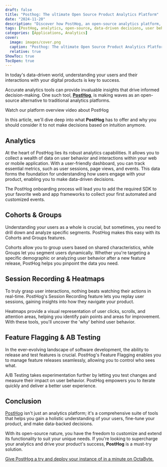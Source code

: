 ```yaml
---
draft: false
title: "Posthog: The ultimate Open Source Product Analytics Platform"
date: "2024-11-20"
description: "Discover how PostHog, an open-source analytics platform, empowers you to collect, analyze, and act on user data. With features like session recording, heatmaps, cohort analysis, feature flagging, and A/B testing, PostHog helps you make data-driven decisions to enhance user experience and drive product success."
tags: [PostHog, analytics, open-source, data-driven decisions, user behavior, session recording, heatmaps, cohorts, feature flagging, A/B testing, product optimization, user insights, OctaByte]
categories: [Applications, Analytics]
cover:
  image: images/cover.png
  caption: "Posthog: The ultimate Open Source Product Analytics Platform"
  relative: true
ShowToc: true
TocOpen: true
---
```



In today's data\-driven world, understanding your users and their interactions with your digital products is key to success. 

Accurate analytics tools can provide invaluable insights that drive informed decision\-making. One such tool, [**PostHog**](https://octabyte.io/applications/analytics/posthog), is making waves as an open\-source alternative to traditional analytics platforms. 



Watch our platform overview video about PostHog



In this article, we'll dive deep into what **PostHog** has to offer and why you should consider it to not make decisions based on intuition anymore.

## Analytics

At the heart of PostHog lies its robust analytics capabilities. It allows you to collect a wealth of data on user behavior and interactions within your web or mobile application. With a user\-friendly dashboard, you can track essential metrics, such as user sessions, page views, and events. This data forms the foundation for understanding how users engage with your product, enabling you to make data\-driven decisions.

The PostHog onboarding process will lead you to add the required SDK to your favorite web and app frameworks to collect your first automated and customized events.

## Cohorts \& Groups

Understanding your users as a whole is crucial, but sometimes, you need to drill down and analyze specific segments. PostHog makes this easy with its Cohorts and Groups features. 

Cohorts allow you to group users based on shared characteristics, while Groups let you segment users dynamically. Whether you're targeting a specific demographic or analyzing user behavior after a new feature release, PostHog helps you pinpoint the data you need.

## Session Recording \& Heatmaps

To truly grasp user interactions, nothing beats watching their actions in real\-time. PostHog's Session Recording feature lets you replay user sessions, gaining insights into how they navigate your product. 

Heatmaps provide a visual representation of user clicks, scrolls, and attention areas, helping you identify pain points and areas for improvement. With these tools, you'll uncover the 'why' behind user behavior.

## Feature Flagging \& AB Testing

In the ever\-evolving landscape of software development, the ability to release and test features is crucial. PostHog's Feature Flagging enables you to manage feature releases seamlessly, allowing you to control who sees what. 

A/B Testing takes experimentation further by letting you test changes and measure their impact on user behavior. PostHog empowers you to iterate quickly and deliver a better user experience.

## Conclusion

[PostHog](https://octabyte.io/applications/analytics/posthog) isn't just an analytics platform; it's a comprehensive suite of tools that helps you gain a holistic understanding of your users, fine\-tune your product, and make data\-backed decisions. 

With its open\-source nature, you have the freedom to customize and extend its functionality to suit your unique needs. If you're looking to supercharge your analytics and drive your product's success, **PostHog** is a must\-try solution.

[Give PostHog a try and deploy your instance of in a minute on OctaByte.](https://octabyte.io/applications/analytics/posthog)



